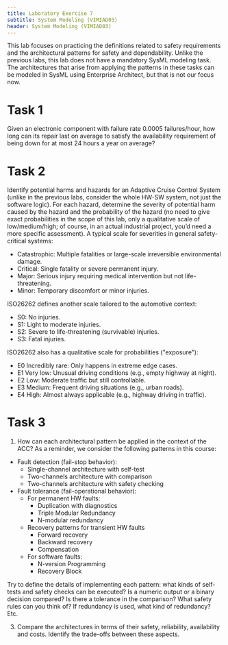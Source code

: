```yaml
---
title: Laboratory Exercise 7
subtitle: System Modeling (VIMIAD03)
header: System Modeling (VIMIAD03)
---
```


This lab focuses on practicing the definitions related to safety requirements and the architectural patterns for safety and dependability. Unlike the previous labs, this lab does not have a mandatory SysML modeling task. The architectures that arise from applying the patterns in these tasks can be modeled in SysML using Enterprise Architect, but that is not our focus now.

# Task 1

Given an electronic component with failure rate 0.0005 failures/hour, how long can its repair last on average to satisfy the availability requirement of being down for at most 24 hours a year on average?

# Task 2

Identify potential harms and hazards for an Adaptive Cruise Control System (unlike in the previous labs, consider the whole HW-SW system, not just the software logic). For each hazard, determine the severity of potential harm caused by the hazard and the probability of the hazard (no need to give exact probabilities in the scope of this lab, only a qualitative scale of low/medium/high; of course, in an actual industrial project, you’d need a more specific assessment). A typical scale for severities in general safety-critical systems:

- Catastrophic: Multiple fatalities or large-scale irreversible environmental damage.
- Critical: Single fatality or severe permanent injury. 
- Major: Serious injury requiring medical intervention but not life-threatening.
- Minor: Temporary discomfort or minor injuries.

ISO26262 defines another scale tailored to the automotive context:
- S0: No injuries.
- S1: Light to moderate injuries.
- S2: Severe to life-threatening (survivable) injuries.
- S3: Fatal injuries.

ISO26262 also has a qualitative scale for probabilities ("exposure"):
- E0 Incredibly rare: Only happens in extreme edge cases.
- E1 Very low: Unusual driving conditions (e.g., empty highway at night).
- E2 Low: Moderate traffic but still controllable.
- E3 Medium: Frequent driving situations (e.g., urban roads).
- E4 High: Almost always applicable (e.g., highway driving in traffic).

# Task 3

1. How can each architectural pattern be applied in the context of the ACC? As a reminder, we consider the following patterns in this course:
- Fault detection (fail-stop behavior):
  - Single-channel architecture with self-test
  - Two-channels architecture with comparison 
  - Two-channels architecture with safety checking
- Fault tolerance (fail-operational behavior):
  - For permanent HW faults:
    - Duplication with diagnostics
    - Triple Modular Redundancy
    - N-modular redundancy 
  - Recovery patterns for transient HW faults
    - Forward recovery
    - Backward recovery
    - Compensation 
  - For software faults:
    - N-version Programming 
    - Recovery Block

Try to define the details of implementing each pattern: what kinds of self-tests and safety checks can be executed? Is a numeric output or a binary decision compared? Is there a tolerance in the comparison? What safety rules can you think of? If redundancy is used, what kind of redundancy? Etc.

3. Compare the architectures in terms of their safety, reliability, availability and costs. Identify the trade-offs between these aspects.
